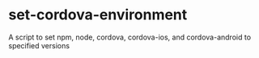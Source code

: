 # set-cordova-environment
A script to set npm, node, cordova, cordova-ios, and cordova-android to specified versions
